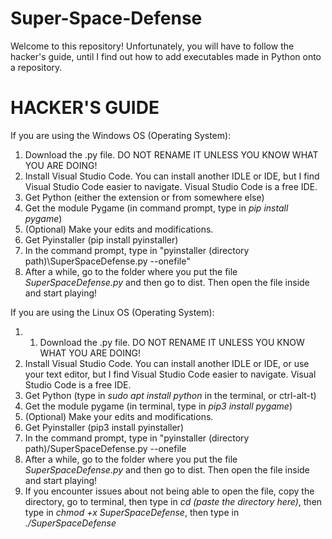 # Super-Space-Defense


Welcome to this repository! Unfortunately, you will have to follow the hacker's guide, until I find out how to add executables made in Python onto a repository.


# HACKER'S GUIDE

If you are using the Windows OS (Operating System):
1. Download the .py file. DO NOT RENAME IT UNLESS YOU KNOW WHAT YOU ARE DOING!
2. Install Visual Studio Code. You can install another IDLE or IDE, but I find Visual Studio Code easier to navigate. Visual Studio Code is a free IDE.
3. Get Python (either the extension or from somewhere else)
4. Get the module Pygame (in command prompt, type in *pip install pygame*)
5. (Optional) Make your edits and modifications.
6. Get Pyinstaller (pip install pyinstaller)
7. In the command prompt, type in "pyinstaller (directory path)\SuperSpaceDefense.py --onefile"
8. After a while, go to the folder where you put the file *SuperSpaceDefense.py* and then go to dist. Then open the file inside and start playing!

If you are using the Linux OS (Operating System):
1. 1. Download the .py file. DO NOT RENAME IT UNLESS YOU KNOW WHAT YOU ARE DOING!
2. Install Visual Studio Code. You can install another IDLE or IDE, or use your text editor, but I find Visual Studio Code easier to navigate. Visual Studio Code is a free IDE.
3. Get Python (type in *sudo apt install python* in the terminal, or ctrl-alt-t)
4. Get the module pygame (in terminal, type in *pip3 install pygame*)
5. (Optional) Make your edits and modifications.
6. Get Pyinstaller (pip3 install pyinstaller)
7. In the command prompt, type in "pyinstaller (directory path)/SuperSpaceDefense.py --onefile
8. After a while, go to the folder where you put the file *SuperSpaceDefense.py* and then go to dist. Then open the file inside and start playing!
9. If you encounter issues about not being able to open the file, copy the directory, go to terminal, then type in *cd (paste the directory here)*, then type in *chmod +x SuperSpaceDefense*, then type in *./SuperSpaceDefense*
